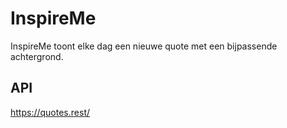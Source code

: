 # InspireMe
InspireMe toont elke dag een nieuwe quote met een bijpassende achtergrond. 

## API
https://quotes.rest/
